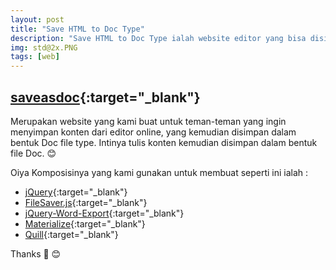 ```yaml
---
layout: post
title: "Save HTML to Doc Type"
description: "Save HTML to Doc Type ialah website editor yang bisa disimpan dalam bentuk Doc type."
img: std@2x.PNG
tags: [web]
---
```


## [saveasdoc](http://www.bloghicn.ga/saveasdoc/){:target="_blank"}

Merupakan website yang kami buat untuk teman-teman yang ingin menyimpan konten dari editor online, yang kemudian disimpan dalam bentuk Doc file type.
Intinya tulis konten kemudian disimpan dalam bentuk file Doc. :blush:

Oiya Komposisinya yang kami gunakan untuk membuat seperti ini ialah :
* [jQuery](https://jquery.com/){:target="_blank"}
* [FileSaver.js](https://github.com/eligrey/FileSaver.js/){:target="_blank"}
* [jQuery-Word-Export](https://github.com/markswindoll/jQuery-Word-Export){:target="_blank"}
* [Materialize](http://materializecss.com/){:target="_blank"}
* [Quill](https://quilljs.com/){:target="_blank"}

Thanks :bow: :blush: